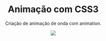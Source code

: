 <center><h1>Animação com CSS3</h1></centerFeatures>

<p>Criação de animação de onda com animation.</p>

![](https://github.com/gblcintra/Animacao-com-CSS/blob/master/Img/animate.gif)

